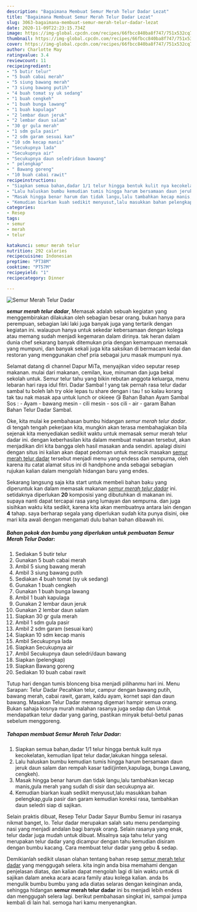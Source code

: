 ```yaml
---
description: "Bagaimana Membuat Semur Merah Telur Dadar Lezat"
title: "Bagaimana Membuat Semur Merah Telur Dadar Lezat"
slug: 3063-bagaimana-membuat-semur-merah-telur-dadar-lezat
date: 2020-11-09T22:23:15.734Z
image: https://img-global.cpcdn.com/recipes/66fbcc840ba8f747/751x532cq70/semur-merah-telur-dadar-foto-resep-utama.jpg
thumbnail: https://img-global.cpcdn.com/recipes/66fbcc840ba8f747/751x532cq70/semur-merah-telur-dadar-foto-resep-utama.jpg
cover: https://img-global.cpcdn.com/recipes/66fbcc840ba8f747/751x532cq70/semur-merah-telur-dadar-foto-resep-utama.jpg
author: Charlotte May
ratingvalue: 3.4
reviewcount: 11
recipeingredient:
- "5 butir telur"
- "5 buah cabai merah"
- "5 siung bawang merah"
- "3 siung bawang putih"
- "4 buah tomat sy uk sedang"
- "1 buah cengkeh"
- "1 buah bunga lawang"
- "1 buah kapulaga"
- "2 lembar daun jeruk"
- "2 lembar daun salam"
- "30 gr gula merah"
- "1 sdm gula pasir"
- "2 sdm garam sesuai kan"
- "10 sdm kecap manis"
- "Secukupnya lada"
- "Secukupnya air"
- "Secukupnya daun seledridaun bawang"
- " pelengkap"
- " Bawang goreng"
- "10 buah cabai rawit"
recipeinstructions:
- "Siapkan semua bahan,dadar 1/1 telur hingga bentuk kulit nya kecokelatan, kemudian lipat telur dadar,lakukan hingga selesai."
- "Lalu haluskan bumbu kemudian tumis hingga harum bersamaan daun jeruk daun salam dan rempah kasar tadi(jinten,kapulaga, bunga Lawang, cengkeh)."
- "Masak hingga benar harum dan tidak langu,lalu tambahkan kecap manis,gula merah yang sudah di sisir dan secukupnya air."
- "Kemudian biarkan kuah sedikit menyusut,lalu masukkan bahan pelengkap,gula pasir dan garam kemudian koreksi rasa, tambahkan daun seledri siap di sajikan."
categories:
- Resep
tags:
- semur
- merah
- telur

katakunci: semur merah telur 
nutrition: 292 calories
recipecuisine: Indonesian
preptime: "PT38M"
cooktime: "PT57M"
recipeyield: "1"
recipecategory: Dinner

---
```



![Semur Merah Telur Dadar](https://img-global.cpcdn.com/recipes/66fbcc840ba8f747/751x532cq70/semur-merah-telur-dadar-foto-resep-utama.jpg)

<b><i>semur merah telur dadar</i></b>, Memasak adalah sebuah kegiatan yang menggembirakan dilakukan oleh sebagian besar orang. bukan hanya para perempuan, sebagian laki laki juga banyak juga yang tertarik dengan kegiatan ini. walaupun hanya untuk sekedar kebersamaan dengan kolega atau memang sudah menjadi kegemaran dalam dirinya. tak heran dalam dunia chef sekarang banyak ditemukan pria dengan kemampuan memasak yang mumpuni, dan banyak sekali juga kita saksikan di bermacam kedai dan restoran yang menggunakan chef pria sebagai juru masak mumpuni nya.

Selamat datang di channel Dapur MiTa, menyajikan video seputar resep makanan. mulai dari makanan, cemilan, kue, minuman dan juga bekal sekolah untuk. Semur telur tahu yang bikin rebutan anggota keluarga, menu lebaran hari raya idul fitri. Dadar Sambal ! yang tak pernah rasa telur dadar sambal tu boleh lah try okie lepas tu share dengan i tau ! so kalau korang tak tau nak masak apa untuk lunch or okieee 😘 Bahan Bahan Ayam Sambal Sos : - Ayam - bawang mesin - cili mesin - sos cili - air - garam Bahan Bahan Telur Dadar Sambal.

Oke, kita mulai ke pembahasan bumbu hidangan <i>semur merah telur dadar</i>. di tengah tengah pekerjaan kita, mungkin akan terasa membahagiakan bila sejenak kita menyediakan sedikit waktu untuk memasak semur merah telur dadar ini. dengan keberhasilan kita dalam membuat makanan tersebut, akan menjadikan diri kita bangga oleh hasil masakan anda sendiri. apalagi disini dengan situs ini kalian akan dapat pedoman untuk meracik masakan <u>semur merah telur dadar</u> tersebut menjadi menu yang endess dan sempurna, oleh karena itu catat alamat situs ini di handphone anda sebagai sebagian rujukan kalian dalam mengolah hidangan baru yang endes.


Sekarang langsung saja kita start untuk membeli bahan baku yang diperuntuk kan dalam memasak makanan <u><i>semur merah telur dadar</i></u> ini. setidaknya diperlukan <b>20</b> komposisi yang dibutuhkan di makanan ini. supaya nanti dapat tercapai rasa yang lumayan dan sempurna. dan juga sisihkan waktu kita sedikit, karena kita akan membuatnya antara lain dengan <b>4</b> tahap. saya berharap segala yang diperlukan sudah kita punya disini, oke mari kita awali dengan mengamati dulu bahan bahan dibawah ini.

<!--inarticleads1-->

##### Bahan pokok dan bumbu yang diperlukan untuk pembuatan Semur Merah Telur Dadar:

1. Sediakan 5 butir telur
1. Gunakan 5 buah cabai merah
1. Ambil 5 siung bawang merah
1. Ambil 3 siung bawang putih
1. Sediakan 4 buah tomat (sy uk sedang)
1. Gunakan 1 buah cengkeh
1. Gunakan 1 buah bunga lawang
1. Ambil 1 buah kapulaga
1. Gunakan 2 lembar daun jeruk
1. Gunakan 2 lembar daun salam
1. Siapkan 30 gr gula merah
1. Ambil 1 sdm gula pasir
1. Ambil 2 sdm garam (sesuai kan)
1. Siapkan 10 sdm kecap manis
1. Ambil Secukupnya lada
1. Siapkan Secukupnya air
1. Ambil Secukupnya daun seledri/daun bawang
1. Siapkan  (pelengkap)
1. Siapkan  Bawang goreng
1. Sediakan 10 buah cabai rawit


Tutup hari dengan tumis blonceng bisa menjadi pilihanmu hari ini. Menu Sarapan: Telur Dadar Pecahkan telur, campur dengan bawang putih, bawang merah, cabai rawit, garam, kaldu ayam, kornet sapi dan daun bawang. Masakan Telur Dadar memang digemari hampir semua orang. Bukan sahaja kosnya murah malahan rasanya juga sedap dan Untuk mendapatkan telur dadar yang garing, pastikan minyak betul-betul panas sebelum menggoreng. 

<!--inarticleads2-->

##### Tahapan membuat Semur Merah Telur Dadar:

1. Siapkan semua bahan,dadar 1/1 telur hingga bentuk kulit nya kecokelatan, kemudian lipat telur dadar,lakukan hingga selesai.
1. Lalu haluskan bumbu kemudian tumis hingga harum bersamaan daun jeruk daun salam dan rempah kasar tadi(jinten,kapulaga, bunga Lawang, cengkeh).
1. Masak hingga benar harum dan tidak langu,lalu tambahkan kecap manis,gula merah yang sudah di sisir dan secukupnya air.
1. Kemudian biarkan kuah sedikit menyusut,lalu masukkan bahan pelengkap,gula pasir dan garam kemudian koreksi rasa, tambahkan daun seledri siap di sajikan.


Selain praktis dibuat, Resep Telur Dadar Sayur Bumbu Semur ini rasanya nikmat banget, lo. Telur dadar merupakan salah satu menu pendamping nasi yang menjadi andalan bagi banyak orang. Selain rasanya yang enak, telur dadar juga mudah untuk dibuat. Misalnya saja tahu telur yang merupakan telur dadar yang dicampur dengan tahu kemudian disiram dengan bumbu kacang. Cara membuat telur dadar yang gebu &amp; sedap. 

Demikianlah sedikit ulasan olahan tentang bahan resep <u>semur merah telur dadar</u> yang menggugah selera. kita ingin anda bisa memahami dengan penjelasan diatas, dan kalian dapat mengolah lagi di lain waktu untuk di sajikan dalam aneka acara acara family atau kolega kalian. anda bs mengulik bumbu bumbu yang ada diatas selaras dengan keinginan anda, sehingga hidangan <b>semur merah telur dadar</b> ini bs menjadi lebih endess dan menggugah selera lagi. berikut pembahasan singkat ini, sampai jumpa kembali di lain hal. semoga hari kamu menyenangkan.
